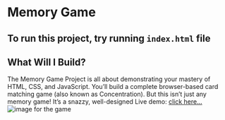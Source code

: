 # Memory Game
## To run this project, try running `index.html` file
## What Will I Build?
The Memory Game Project is all about demonstrating your mastery of HTML, CSS, and JavaScript. 
You’ll build a complete browser-based card matching game (also known as Concentration). But this isn’t just any memory game! It’s a snazzy, well-designed
Live demo: <a href="https://bucolic-crumble-432a17.netlify.app">click here...</a>
<br/>
<img src="https://user-images.githubusercontent.com/77459566/201528951-c2701533-d770-4785-8c55-be383fd85fa2.png" alt="image for the game"/>
